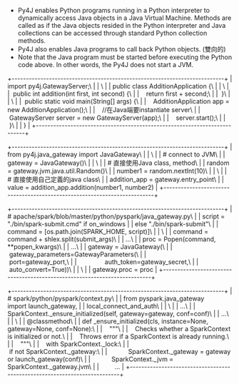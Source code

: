 -   Py4J enables Python programs running in a Python interpreter to
    dynamically access Java objects in a Java Virtual Machine. Methods
    are called as if the Java objects resided in the Python interpreter
    and Java collections can be accessed through standard Python
    collection methods.
-   Py4J also enables Java programs to call back Python objects.
    (雙向的)
-   Note that the Java program must be started before executing the
    Python code above. In other words, the Py4J does not start a JVM.

+--------------------------------------------------------------------------+
| import py4j.GatewayServer;\                                              |
| \                                                                        |
| public class AdditionApplication {\                                      |
| \                                                                        |
|   public int addition(int first, int second) {\                          |
|     return first + second;\                                              |
|   }\                                                                     |
| \                                                                        |
|   public static void main(String[] args) {\                              |
|     AdditionApplication app = new AdditionApplication();\                |
|     //在Java端要instantiate server\                                      |
|     GatewayServer server = new GatewayServer(app);\                      |
|     server.start();\                                                     |
|   }\                                                                     |
| }                                                                        |
+--------------------------------------------------------------------------+

+--------------------------------------------------------------------------+
| from py4j.java\_gateway import JavaGateway\                              |
| \                                                                        |
| \# connect to JVM\                                                       |
| gateway = JavaGateway()\                                                 |
| \                                                                        |
| \# 直接使用Java class, method\                                           |
| random = gateway.jvm.java.util.Random()\                                 |
| number1 = random.nextInt(10)\                                            |
| \                                                                        |
| \# 直接使用自己定義的java class\                                         |
| addition\_app = gateway.entry\_point\                                    |
| value = addition\_app.addition(number1, number2)                         |
+--------------------------------------------------------------------------+

+--------------------------------------------------------------------------+
| \# apache/spark/blob/master/python/pyspark/java\_gateway.py\             |
| script = "./bin/spark-submit.cmd" if on\_windows                         |
| else "./bin/spark-submit"\                                               |
| command = [os.path.join(SPARK\_HOME, script)]\                           |
| \                                                                        |
| command = command + shlex.split(submit\_args)\                           |
| ...\                                                                     |
| proc = Popen(command, \*\*popen\_kwargs)\                                |
| ...\                                                                     |
| gateway = JavaGateway(\                                                  |
|             gateway\_parameters=GatewayParameters(\                      |
|                 port=gateway\_port,\                                     |
|                 auth\_token=gateway\_secret,\                            |
|                 auto\_convert=True))\                                    |
| \                                                                        |
| gateway.proc = proc                                                      |
+--------------------------------------------------------------------------+

+--------------------------------------------------------------------------+
| \# spark/python/pyspark/context.py\                                      |
| from pyspark.java\_gateway import launch\_gateway,                       |
| local\_connect\_and\_auth\                                               |
| \                                                                        |
| ...\                                                                     |
| SparkContext.\_ensure\_initialized(self, gateway=gateway, conf=conf)\    |
| ...\                                                                     |
| \                                                                        |
| @classmethod\                                                            |
| def \_ensure\_initialized(cls, instance=None, gateway=None, conf=None):\ |
|     """\                                                                 |
|     Checks whether a SparkContext is initialized or not.\                |
|     Throws error if a SparkContext is already running.\                  |
|     """\                                                                 |
|     with SparkContext.\_lock:\                                           |
|         if not SparkContext.\_gateway:\                                  |
|             SparkContext.\_gateway = gateway or launch\_gateway(conf)\   |
|             SparkContext.\_jvm = SparkContext.\_gateway.jvm\             |
|         ...                                                              |
+--------------------------------------------------------------------------+


